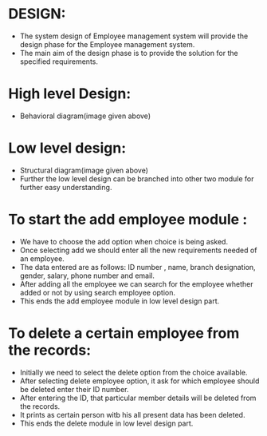 # DESIGN:
- The system design of Employee management system will provide the design phase for the Employee management system.
- The main aim of the design phase is to provide the solution for the specified requirements.
# High level Design:
  - Behavioral diagram(image given above)
# Low level design:
  - Structural diagram(image given above) 
  - Further the low level design can be branched into other two module for further easy understanding.
 # To start the add employee module :
  - We have to choose the add option when choice is being asked.
  - Once selecting add we should enter all the new requirements needed of an employee.
  - The data entered are as follows: ID number , name, branch designation, gender, salary, phone number and email.
  - After adding all the employee we can search for the employee whether added or not by using search employee option.
  - This ends the add employee module in low level design part.
 # To delete a certain employee from the records:
  - Initially we need to select the delete option from the choice available.
  - After selecting delete employee option, it ask for which employee should be deleted enter their ID number. 
  - After entering the ID, that particular member details will be deleted from the records.
  - It prints as certain person witb his all present data has been deleted.
  - This ends the delete module in low level design part.

